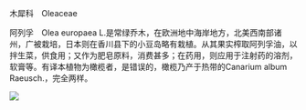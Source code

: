 木犀科　Oleaceae

  

阿列孚　Olea europaea L.是常绿乔木，在欧洲地中海岸地方，北美西南部诸州，广被栽培，日本则在香川县下的小豆岛略有栽植。从其果实榨取阿列孚油，以拌生菜，供食用；又作为肥皂原料，消费甚多；在药用，则应用于注射药的溶剂，软膏等。有译本植物为橄榄者，是错误的，橄榄乃产于热带的Canarium album Raeusch.，完全两样。

![](%20/Users/kevin_lu/Downloads/obsidian_epub_books/《鲁迅全集》（全20册）1938年民国权威版/images/00078.jpeg)